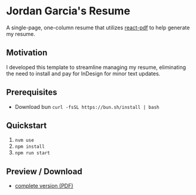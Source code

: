 # Jordan Garcia's Resume

A single-page, one-column resume that utilizes [react-pdf](https://react-pdf.org/) to help generate my resume.

## Motivation

I developed this template to streamline managing my resume, eliminating the need to install and pay for InDesign for minor text updates.

## Prerequisites

- Download bun `curl -fsSL https://bun.sh/install | bash`
## Quickstart

1. `nvm use`
2. `npm install`
3. `npm run start`

## Preview / Download

- [complete version (PDF)](https://github.com/whoisjordangarcia/jordan-garcia-resume-pdf/blob/main/resume.pdf)
